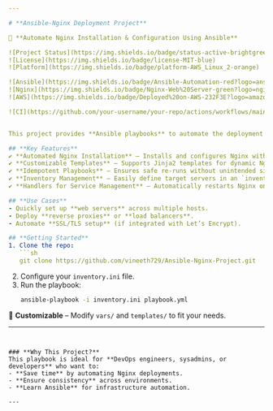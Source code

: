 ```yaml
---

# **Ansible-Nginx Deployment Project**  

🚀 **Automate Nginx Installation & Configuration Using Ansible**  

![Project Status](https://img.shields.io/badge/status-active-brightgreen)
![License](https://img.shields.io/badge/license-MIT-blue)
![Platform](https://img.shields.io/badge/platform-AWS_Linux_2-orange)

![Ansible](https://img.shields.io/badge/Ansible-Automation-red?logo=ansible)
![Nginx](https://img.shields.io/badge/Nginx-Web%20Server-green?logo=nginx)
![AWS](https://img.shields.io/badge/Deployed%20on-AWS-232F3E?logo=amazon-aws)

![CI](https://github.com/your-username/your-repo/actions/workflows/main.yml/badge.svg)


This project provides **Ansible playbooks** to automate the deployment and management of **Nginx web servers** on remote Linux machines.  

## **Key Features**  
✔ **Automated Nginx Installation** – Installs and configures Nginx with minimal manual intervention.  
✔ **Customizable Templates** – Supports Jinja2 templates for dynamic Nginx configurations.  
✔ **Idempotent Playbooks** – Ensures safe re-runs without unintended side effects.  
✔ **Inventory Management** – Easily define target servers in an `inventory.ini` file.  
✔ **Handlers for Service Management** – Automatically restarts Nginx on config changes.  

## **Use Cases**  
- Quickly set up **web servers** across multiple hosts.  
- Deploy **reverse proxies** or **load balancers**.  
- Automate **SSL/TLS setup** (if integrated with Let’s Encrypt).  

## **Getting Started**  
1. Clone the repo:  
   ```sh
   git clone https://github.com/vineeth729/Ansible-Nginx-Project.git
   ```
2. Configure your `inventory.ini` file.  
3. Run the playbook:  
   ```sh
   ansible-playbook -i inventory.ini playbook.yml
   ```  

🔧 **Customizable** – Modify `vars/` and `templates/` to fit your needs.  

---
```


### **Why This Project?**  
This playbook is ideal for **DevOps engineers, sysadmins, or developers** who want to:  
- **Save time** by automating Nginx deployments.  
- **Ensure consistency** across environments.  
- **Learn Ansible** for infrastructure automation.  

---
